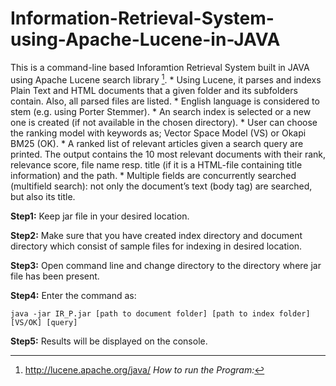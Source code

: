 # Information-Retrieval-System-using-Apache-Lucene-in-JAVA

This is a command-line based Inforamtion Retrieval System built in JAVA using Apache Lucene search library [^1].
	* Using Lucene, it parses and indexs Plain Text and HTML documents that a given folder and its subfolders contain. Also, all parsed files are listed.
	* English language is considered to stem (e.g. using Porter Stemmer).
	* An search index is selected or a new one is created (if not available in the chosen directory).
	* User can choose the ranking model with keywords as; Vector Space Model (VS) or Okapi BM25 (OK).
	* A ranked list of relevant articles given a search query are printed. The output contains the 10 most relevant documents with their rank, relevance score, file name resp. title (if it is a HTML-file containing title information) and the path.
	* Multiple fields are concurrently searched (multifield search): not only the document’s text (body tag) are searched, but also its title.



[^1]: http://lucene.apache.org/java/
_How to run the Program:_

**Step1:** Keep jar file in your desired location.

**Step2:** Make sure that you have created index directory and document directory which consist of sample files for indexing in desired location.

**Step3:** Open command line and change directory to the directory where jar file has been present.

**Step4:** Enter the command as:

`java -jar IR_P.jar [path to document folder] [path to index folder] [VS/OK] [query]`
	
**Step5:** Results will be displayed on the console.
